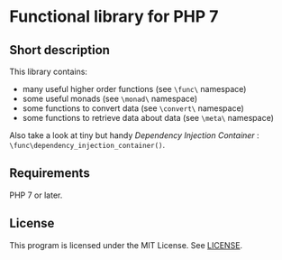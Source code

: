 # Functional library for PHP 7

## Short description

This library contains:
* many useful higher order functions (see `\func\` namespace)
* some useful monads (see `\monad\` namespace)
* some functions to convert data (see `\convert\` namespace)
* some functions to retrieve data about data (see `\meta\` namespace)

Also take a look at tiny but handy *Dependency Injection Container* : `\func\dependency_injection_container()`.

## Requirements

PHP 7 or later.

## License

This program is licensed under the MIT License. See [LICENSE](LICENSE).
